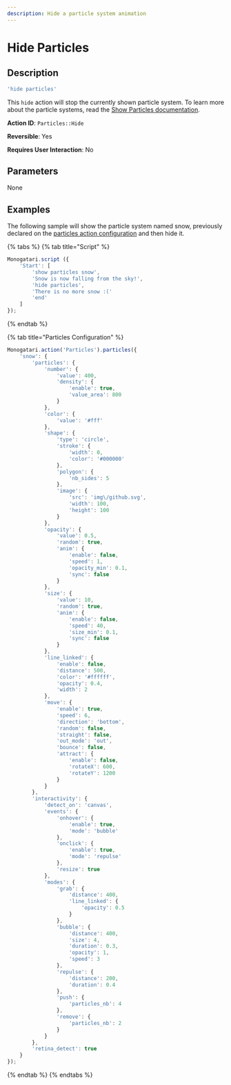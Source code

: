 ```yaml
---
description: Hide a particle system animation
---
```


# Hide Particles

## Description

```javascript
'hide particles'
```

This `hide` action will stop the currently shown particle system. To learn more about the particle systems, read the [Show Particles documentation](particles.md).

**Action ID**: `Particles::Hide`

**Reversible**: Yes

**Requires User Interaction**: No

## Parameters

None

## Examples

The following sample will show the particle system named snow, previously declared on the [particles action configuration](particles.md#configuration) and then hide it.

{% tabs %}
{% tab title="Script" %}
```javascript
Monogatari.script ({
    'Start': [
        'show particles snow',
        'Snow is now falling from the sky!',
        'hide particles',
        'There is no more snow :('
        'end'
    ] 
});
```
{% endtab %}

{% tab title="Particles Configuration" %}
```javascript
Monogatari.action('Particles').particles({
    'snow': {
        'particles': {
            'number': {
                'value': 400,
                'density': {
                    'enable': true,
                    'value_area': 800
                }
            },
            'color': {
                'value': '#fff'
            },
            'shape': {
                'type': 'circle',
                'stroke': {
                    'width': 0,
                    'color': '#000000'
                },
                'polygon': {
                    'nb_sides': 5
                },
                'image': {
                    'src': 'img\/github.svg',
                    'width': 100,
                    'height': 100
                }
            },
            'opacity': {
                'value': 0.5,
                'random': true,
                'anim': {
                    'enable': false,
                    'speed': 1,
                    'opacity_min': 0.1,
                    'sync': false
                }
            },
            'size': {
                'value': 10,
                'random': true,
                'anim': {
                    'enable': false,
                    'speed': 40,
                    'size_min': 0.1,
                    'sync': false
                }
            },
            'line_linked': {
                'enable': false,
                'distance': 500,
                'color': '#ffffff',
                'opacity': 0.4,
                'width': 2
            },
            'move': {
                'enable': true,
                'speed': 6,
                'direction': 'bottom',
                'random': false,
                'straight': false,
                'out_mode': 'out',
                'bounce': false,
                'attract': {
                    'enable': false,
                    'rotateX': 600,
                    'rotateY': 1200
                }
            }
        },
        'interactivity': {
            'detect_on': 'canvas',
            'events': {
                'onhover': {
                    'enable': true,
                    'mode': 'bubble'
                },
                'onclick': {
                    'enable': true,
                    'mode': 'repulse'
                },
                'resize': true
            },
            'modes': {
                'grab': {
                    'distance': 400,
                    'line_linked': {
                        'opacity': 0.5
                    }
                },
                'bubble': {
                    'distance': 400,
                    'size': 4,
                    'duration': 0.3,
                    'opacity': 1,
                    'speed': 3
                },
                'repulse': {
                    'distance': 200,
                    'duration': 0.4
                },
                'push': {
                    'particles_nb': 4
                },
                'remove': {
                    'particles_nb': 2
                }
            }
        },
        'retina_detect': true
    }
});
```
{% endtab %}
{% endtabs %}

